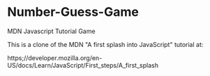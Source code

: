 # Number-Guess-Game
MDN Javascript Tutorial Game

This is a clone of the MDN "A first splash into JavaScript" tutorial at:

https;//developer.mozilla.org/en-US/docs/Learn/JavaScript/First_steps/A_first_splash
